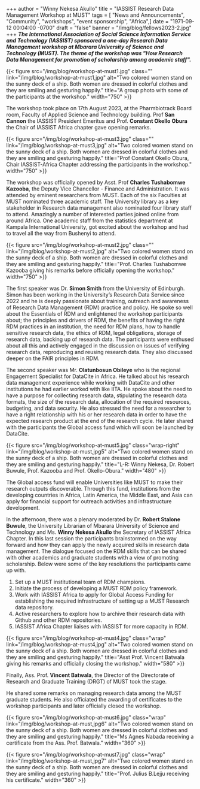 +++
author = "Winny Nekesa Akullo"
title = "IASSIST Research Data Management Workshop at MUST"
tags = [ "News and Announcements", "Community", "workshops", "event sponsorship", "Africa",]
date = "1971-09-12 00:04:00 -0700"
draft = "false"
banner = "/img/blog/fellows2023-2.jpg"
+++
***The International Association of Social Science Information Service and Technology (IASSIST) sponsored a one-day Research Data Management workshop at Mbarara University of Science and Technology (MUST). The theme of the workshop was "How Research Data Management for promotion of scholarship among academic staff".***

{{< figure src="/img/blog/workshop-at-must1.jpg" class="" link="/img/blog/workshop-at-must1,jpg" alt="Two colored women stand on the sunny deck of a ship. Both women are dressed in colorful clothes and they are smiling and gesturing happily." title="A group photo with some of the participants at the workshop." width="750" >}}

The workshop took place on 17th August 2023, at the Pharmbiotrack Board room, Faculty of Applied Science and Technology building. Prof **San Cannon** the IASSIST President Emeritus and Prof. **Constant Okello Obura** the Chair of IASSIST Africa chapter gave opening remarks.

{{< figure src="/img/blog/workshop-at-must3.jpg" class="" link="/img/blog/workshop-at-must3,jpg" alt="Two colored women stand on the sunny deck of a ship. Both women are dressed in colorful clothes and they are smiling and gesturing happily." title="Prof Constant Okello Obura, Chair IASSIST-Africa Chapter addressing the participants in the workshop." width="750" >}}

The workshop was officially opened by Asst. Prof **Charles Tushabomwe Kazooba**, the Deputy Vice Chancellor - Finance and Administration. It was attended by eminent researchers from MUST. Each of the six Faculties at MUST nominated three academic staff. The University library as a key stakeholder in Research data management also nominated four library staff to attend. Amazingly a number of interested parties joined online from around Africa. One academic staff from the statistics department at Kampala International University, got excited about the workshop and had to travel all the way from Bushenyi to attend.

{{< figure src="/img/blog/workshop-at-must2.jpg" class="" link="/img/blog/workshop-at-must2,jpg" alt="Two colored women stand on the sunny deck of a ship. Both women are dressed in colorful clothes and they are smiling and gesturing happily." title="Prof. Charles Tushabomwe Kazooba giving his remarks before officially opening the workshop." width="750" >}}

The first speaker was Dr. **Simon Smith** from the University of Edinburgh. Simon has been working in the University’s Research Data Service since 2022 and he is deeply passionate about training, outreach and awareness of Research Data Management (RDM) practice and policy. He spoke so well about the Essentials of RDM and enlightened the workshop participants about; the principles and drivers of RDM, the benefits of having the right RDM practices in an institution, the need for RDM plans, how to handle sensitive research data, the ethics of RDM, legal obligations, storage of research data, backing up of research data. The participants were enthused about all this and actively engaged in the discussion on issues of verifying research data, reproducing and reusing research data. They also discussed deeper on the FAIR principles in RDM. 

The second speaker was Mr. **Olatunbosun Obileye** who is the regional Engagement Specialist for DataCite in Africa. He talked about his research data management experience while working with DataCite and other institutions he had earlier worked with like IITA. He spoke about the need to have a purpose for collecting research data, stipulating the research data formats, the size of the research data, allocation of the required resources, budgeting, and data security. He also stressed the need for a researcher to have a right relationship with his or her research data in order to have the expected research product at the end of the research cycle. He later shared with the participants the Global access fund which will soon be launched by DataCite.

{{< figure src="/img/blog/workshop-at-must5.jpg" class="wrap-right" link="/img/blog/workshop-at-must,jpg5" alt="Two colored women stand on the sunny deck of a ship. Both women are dressed in colorful clothes and they are smiling and gesturing happily." title="L-R: Winny Nekesa, Dr. Robert Buwule, Prof. Kazooba and Prof. Okello-Obura." width="480" >}}

The Global access fund will enable Universities like MUST to make their research outputs discoverable. Through this fund, institutions from the developing countries in Africa, Latin America, the Middle East, and Asia can apply for financial support for outreach activities and infrastructure development. 

In the afternoon, there was a plenary moderated by Dr. **Robert Stalone Buwule**, the University Librarian of Mbarara University of Science and Technology and Ms. **Winny Nekesa Akullo** the Secretary of IASSIST Africa Chapter. In this last session the participants brainstormed on the way forward and how they can apply the newly acquired skills in research data management. The dialogue focused on the RDM skills that can be shared with other academics and graduate students with a view of promoting scholarship. Below were some of the key resolutions the participants came up with.

1. Set up a MUST institutional team of RDM champions.
1. Initiate the process of developing a MUST RDM policy framework.
1. Work with IASSIST Africa to apply for Global Access Funding for establishing the required infrastructure of setting up a MUST Research data repository.
1. Active researchers to explore how to archive their research data with Github and other RDM repositories.
1. IASSIST Africa Chapter liaises with IASSIST for more capacity in RDM.

{{< figure src="/img/blog/workshop-at-must4.jpg" class="wrap" link="/img/blog/workshop-at-must4,jpg" alt="Two colored women stand on the sunny deck of a ship. Both women are dressed in colorful clothes and they are smiling and gesturing happily." title="Asst Prof. Vincent Batwala giving his remarks and officially closing the workshop." width="580" >}}

Finally, Ass. Prof. **Vincent Batwala**, the Director of the Directorate of Research and Graduate Training (DRGT) of MUST took the stage. 

He shared some remarks on managing research data among the MUST graduate students. He also officiated the awarding of certificates to the workshop participants and later officially closed the workshop.

{{< figure src="/img/blog/workshop-at-must6.jpg" class="wrap" link="/img/blog/workshop-at-must,jpg6" alt="Two colored women stand on the sunny deck of a ship. Both women are dressed in colorful clothes and they are smiling and gesturing happily." title="Ms Agnes Nabada receiving a certificate from the Ass. Prof. Batwala." width="360" >}}

{{< figure src="/img/blog/workshop-at-must7.jpg" class="wrap" link="/img/blog/workshop-at-must,jpg7" alt="Two colored women stand on the sunny deck of a ship. Both women are dressed in colorful clothes and they are smiling and gesturing happily." title="Prof. Julius B.Lejju receiving his certificate." width="360" >}}